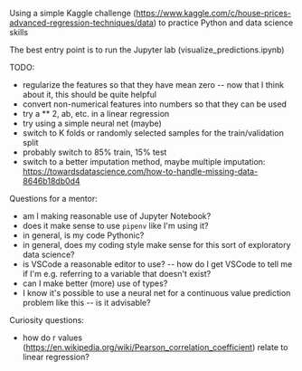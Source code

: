 Using a simple Kaggle challenge (https://www.kaggle.com/c/house-prices-advanced-regression-techniques/data) to practice Python and data science skills

The best entry point is to run the Jupyter lab (visualize_predictions.ipynb) 

TODO:
- regularize the features so that they have mean zero -- now that I think about it, this should be quite helpful
- convert non-numerical features into numbers so that they can be used
- try a ** 2, ab, etc. in a linear regression
- try using a simple neural net (maybe)
- switch to K folds or randomly selected samples for the train/validation split
- probably switch to 85% train, 15% test
- switch to a better imputation method, maybe multiple imputation: https://towardsdatascience.com/how-to-handle-missing-data-8646b18db0d4

Questions for a mentor:
- am I making reasonable use of Jupyter Notebook?
- does it make sense to use `pipenv` like I'm using it?
- in general, is my code Pythonic?
- in general, does my coding style make sense for this sort of exploratory data science?
- is VSCode a reasonable editor to use?
-- how do I get VSCode to tell me if I'm e.g. referring to a variable that doesn't exist?
- can I make better (more) use of types?
- I know it's possible to use a neural net for a continuous value prediction problem like this -- is it advisable?

Curiosity questions:
- how do r values (https://en.wikipedia.org/wiki/Pearson_correlation_coefficient) relate to linear regression?